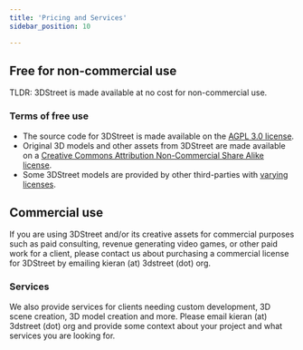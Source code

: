 ```yaml
---
title: 'Pricing and Services'
sidebar_position: 10

---
```


## Free for non-commercial use
TLDR: 3DStreet is made available at no cost for non-commercial use.

### Terms of free use
* The source code for 3DStreet is made available on the [AGPL 3.0 license](https://github.com/3DStreet/3dstreet/blob/main/LICENSE).
* Original 3D models and other assets from 3DStreet are made available on a [Creative Commons Attribution Non-Commercial Share Alike license](https://github.com/3DStreet/3dstreet-assets-source/blob/main/LICENSE).
* Some 3DStreet models are provided by other third-parties with [varying licenses](https://github.com/3DStreet/3dstreet#list-of-supported-segment-types).

## Commercial use
If you are using 3DStreet and/or its creative assets for commercial purposes such as paid consulting, revenue generating video games, or other paid work for a client, please contact us about purchasing a commercial license for 3DStreet by emailing kieran (at) 3dstreet (dot) org.

### Services
We also provide services for clients needing custom development, 3D scene creation, 3D model creation and more. Please email kieran (at) 3dstreet (dot) org and provide some context about your project and what services you are looking for.